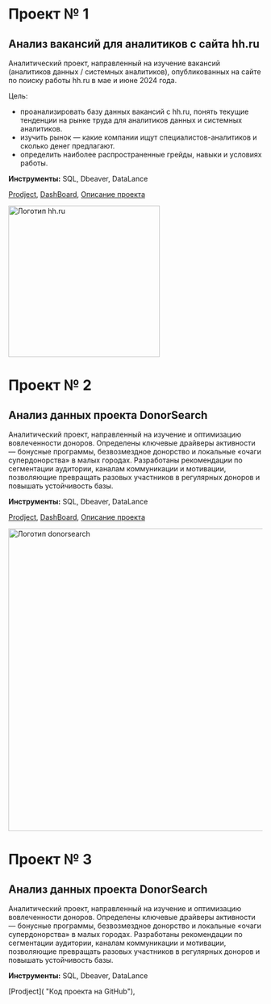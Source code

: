 # Проект № 1

## Анализ вакансий для аналитиков с сайта hh.ru
Аналитический проект, направленный на изучение вакансий (аналитиков данных / системных аналитиков), опубликованных на сайте по поиску работы hh.ru в мае и июне 2024 года.

Цель:
- проанализировать базу данных вакансий с hh.ru, понять текущие тенденции на рынке труда для аналитиков данных и системных аналитиков.
- изучить рынок — какие компании ищут специалистов-аналитиков и сколько денег предлагают. 
- определить наиболее распространенные грейды, навыки и условиях работы.

**Инструменты:** SQL, Dbeaver, DataLance

[Prodject](https://github.com/AgentDesher/Data-Analyst-Portfolio/blob/main/analyst_vacancies_hh_ru/analyst_vacancies_hh_ru.sql "Код проекта на GitHub"), 
[DashBoard](https://datalens.yandex/736dbp9afnq0s "DashBoard по проекту в DataLance"), 
[Описание проекта](https://github.com/AgentDesher/Data-Analyst-Portfolio/blob/main/analyst_vacancies_hh_ru/README.md)

<img src="https://s0.rbk.ru/v6_top_pics/media/img/8/97/347193150393978.jpeg" height="300" alt="Логотип hh.ru">

# Проект № 2

## Анализ данных проекта DonorSearch
Аналитический проект, направленный на изучение и оптимизацию вовлеченности доноров. Определены ключевые драйверы активности — бонусные программы, безвозмездное донорство и локальные «очаги супердонорства» в малых городах. Разработаны рекомендации по сегментации аудитории, каналам коммуникации и мотивации, позволяющие превращать разовых участников в регулярных доноров и повышать устойчивость базы.

**Инструменты:** SQL, Dbeaver, DataLance

[Prodject](https://github.com/AgentDesher/Data-Analyst-Portfolio/blob/main/donorSearch/DonorSearch.sql "Код проекта на GitHub"), 
[DashBoard](https://datalens.yandex/xukteodgvp00i "DashBoard по проекту в DataLance"), 
[Описание проекта](https://github.com/AgentDesher/Data-Analyst-Portfolio/blob/main/donorSearch/README.md)

<img src="https://media-leader.ru/netcat_files/12/5/image1.jpg" width="600" alt="Логотип donorsearch">

# Проект № 3

## Анализ данных проекта DonorSearch
Аналитический проект, направленный на изучение и оптимизацию вовлеченности доноров. Определены ключевые драйверы активности — бонусные программы, безвозмездное донорство и локальные «очаги супердонорства» в малых городах. Разработаны рекомендации по сегментации аудитории, каналам коммуникации и мотивации, позволяющие превращать разовых участников в регулярных доноров и повышать устойчивость базы.

**Инструменты:** SQL, Dbeaver, DataLance

[Prodject]( "Код проекта на GitHub"), 



